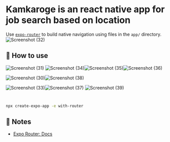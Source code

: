 # Kamkaroge is an react native app for job search based on location



Use [`expo-router`](https://docs.expo.dev/router/introduction/) to build native navigation using files in the `app/` directory.![Screenshot (32)](https://github.com/mayankcodezzz/kamkaroge/assets/87845012/4a7bf089-3eaa-480f-bc4a-256225ac2f00)


## 🚀 How to use
![Screenshot (31)](https://github.com/mayankcodezzz/kamkaroge/assets/87845012/162e4c0b-1cc6-4dfc-b327-79c34fa5743d)
![Screenshot (34)](https://github.com/mayankcodezzz/kamkaroge/assets/87845012/94a1a4b3-02e6-468e-8e1e-504bb5d42c8e)![Screenshot (35)](https://github.com/mayankcodezzz/kamkaroge/assets/87845012/5137a941-7def-4977-bb8d-27adea4f1fca)![Screenshot (36)](https://github.com/mayankcodezzz/kamkaroge/assets/87845012/9897851a-d2fc-4b93-81b4-3b20b3f3e1f4)

![Screenshot (30)](https://github.com/mayankcodezzz/kamkaroge/assets/87845012/5e4ce677-9e26-4631-a819-b8dc94f4d43c)![Screenshot (38)](https://github.com/mayankcodezzz/kamkaroge/assets/87845012/f5e8102b-b92e-47f7-b61e-828ac70e115d)

![Screenshot (33)](https://github.com/mayankcodezzz/kamkaroge/assets/87845012/e1fc7b87-f702-479a-9abe-4dce3e27b9ef)![Screenshot (37)](https://github.com/mayankcodezzz/kamkaroge/assets/87845012/af2f6b36-8a22-4976-86f0-80211ec1a95d)
![Screenshot (39)](https://github.com/mayankcodezzz/kamkaroge/assets/87845012/a4962dc1-5800-4394-8866-f41097540fdd)

```sh


npx create-expo-app -e with-router
```

## 📝 Notes

- [Expo Router: Docs](https://docs.expo.dev/router/introduction/)
